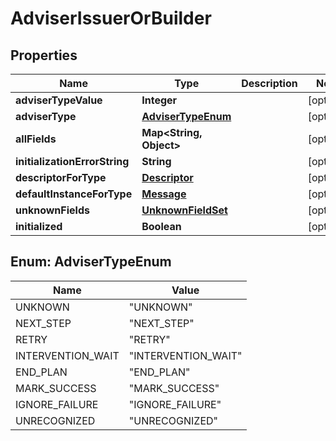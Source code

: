 # AdviserIssuerOrBuilder

## Properties
Name | Type | Description | Notes
------------ | ------------- | ------------- | -------------
**adviserTypeValue** | **Integer** |  |  [optional]
**adviserType** | [**AdviserTypeEnum**](#AdviserTypeEnum) |  |  [optional]
**allFields** | **Map&lt;String, Object&gt;** |  |  [optional]
**initializationErrorString** | **String** |  |  [optional]
**descriptorForType** | [**Descriptor**](Descriptor.md) |  |  [optional]
**defaultInstanceForType** | [**Message**](Message.md) |  |  [optional]
**unknownFields** | [**UnknownFieldSet**](UnknownFieldSet.md) |  |  [optional]
**initialized** | **Boolean** |  |  [optional]

<a name="AdviserTypeEnum"></a>
## Enum: AdviserTypeEnum
Name | Value
---- | -----
UNKNOWN | &quot;UNKNOWN&quot;
NEXT_STEP | &quot;NEXT_STEP&quot;
RETRY | &quot;RETRY&quot;
INTERVENTION_WAIT | &quot;INTERVENTION_WAIT&quot;
END_PLAN | &quot;END_PLAN&quot;
MARK_SUCCESS | &quot;MARK_SUCCESS&quot;
IGNORE_FAILURE | &quot;IGNORE_FAILURE&quot;
UNRECOGNIZED | &quot;UNRECOGNIZED&quot;
